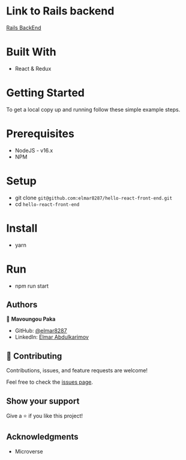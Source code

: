 # Link to Rails backend
[Rails BackEnd](https://github.com/elmar8287/hello-rails-back-end)

# Built With

- React & Redux

# Getting Started
To get a local copy up and running follow these simple example steps.

# Prerequisites
- NodeJS - v16.x
- NPM

# Setup
- git clone `git@github.com:elmar8287/hello-react-front-end.git`
- cd `hello-react-front-end`

# Install
- yarn

# Run
- npm run start

## Authors
👤 **Mavoungou Paka**

- GitHub: [@elmar8287](https://github.com/elmar8287)
- LinkedIn: [Elmar Abdulkarimov](https://www.linkedin.com/in/elmar.abdulkarimov/)

## 🤝 Contributing

Contributions, issues, and feature requests are welcome!

Feel free to check the [issues page](https://github.com/elmar8287/e-learning-platform/issues).

## Show your support

Give a ⭐️ if you like this project!

## Acknowledgments

- Microverse    
